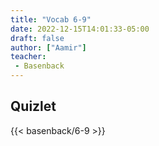 ```yaml
---
title: "Vocab 6-9"
date: 2022-12-15T14:01:33-05:00
draft: false
author: ["Aamir"]
teacher:
 - Basenback
---
```


## Quizlet

{{< basenback/6-9 >}}

